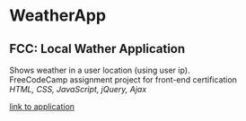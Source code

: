 # WeatherApp
## FCC: Local Wather Application  

Shows weather in a user location (using user ip).  
FreeCodeCamp assignment project for front-end certification  
*HTML, CSS, JavaScript, jQuery, Ajax* 

[link to application](https://mar-bi.github.io/WeatherApp/)
